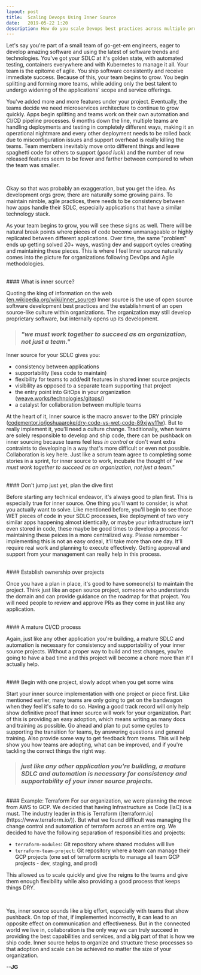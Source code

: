 ```yaml
---
layout: post
title:  Scaling Devops Using Inner Source
date:   2019-05-22 1:20
description: How do you scale Devops best practices across multiple product teams and maintain consistency and reliability of your tooling, automation, and culture? Inner source is more supportable in the long run and can help give teams the flexibility they need to succeed in releasing code that is built, tested, and deployed consistently.
---
```



Let's say you're part of a small team of go-get-em engineers, eager to develop amazing software and using the latest of software trends and technologies. You've got your SDLC at it's golden state, with automated testing, containers everywhere and with Kubernetes to manage it all. Your team is the epitome of agile. You ship software consistently and receive immediate success. Because of this, your team begins to grow. You begin splitting and forming more teams, while adding only the best talent to undergo widening of the applications' scope and service offerings.

You've added more and more features under your project. Eventually, the teams decide we need microservices architecture to continue to grow quickly. Apps begin splitting and teams work on their own automation and CI/CD pipeline processes. 6 months down the line, multiple teams are handling deployments and testing in completely different ways, making it an operational nightmare and every other deployment needs to be rolled back due to misconfiguration issues and support overhead is really killing the teams. Team members inevitably move onto different things and leave spaghetti code for others to support (_good luck_) and the number of new released features seem to be fewer and farther between compared to when the team was smaller.

<div class="img_row">
  <img class="col three" src="{{ site.baseurl }}/img/posts/2019-05-21-scaling-devops-using-innersource/this_is_fine.jpg" alt="" title="example image"/>
</div>
<br/>

Okay so that was probably an exaggeration, but you get the idea. As development orgs grow, there are naturally some growing pains. To maintain nimble, agile practices, there needs to be consistency between how apps handle their SDLC, especially applications that have a similar technology stack.

As your team begins to grow, you will see these signs as well. There will be natural break points where pieces of code become unmanageable or highly replicated between different applications. Over time, the same "problem" ends up getting solved 20+ ways, wasting dev and support cycles creating and maintaining these pieces. This is where I feel Inner source naturally comes into the picture for organizations following DevOps and Agile methodologies.

<br/>
#### What is inner source?

Quoting the king of information on the web ([en.wikipedia.org/wiki/Inner_source](https://en.wikipedia.org/wiki/Inner_source)) Inner source is the use of open source software development best practices and the establishment of an open source-like culture within organizations. The organization may still develop proprietary software, but internally opens up its development.

> ### _"we must work together to succeed as an organization, not just a team."_

Inner source for your SDLC gives you:
- consistency between applications
- supportability (less code to maintain)
- flexibility for teams to add/edit features in shared inner source projects
- visibility as opposed to a separate team supporting that project
- the entry point into GitOps in your organization ([weave.works/technologies/gitops/](https://www.weave.works/technologies/gitops/))
- a catalyst for collaboration between multiple teams

At the heart of it, Inner source is the macro answer to the DRY principle ([codementor.io/joshuaaroke/dry-code-vs-wet-code-89xjwv11w](https://www.codementor.io/joshuaaroke/dry-code-vs-wet-code-89xjwv11w)). But to really implement it, you'll need a culture change. Traditionally, when teams are solely responsible to develop and ship code, there can be pushback on inner sourcing because teams feel less _in control_ or don't want extra contraints to developing in a way that's more difficult or even not possible. Collaboration is key here. Just like a scrum team agree to completing some stories in a sprint, for inner source to work, incubate the thought of _"we must work together to succeed as an organization, not just a team."_

<br/>
#### Don't jump just yet, plan the dive first

Before starting any technical endeavor, it's always good to plan first. This is especially true for inner source. One thing you'll want to consider, is what you actually want to solve. Like mentioned before, you'll begin to see those WET pieces of code in your SDLC processes, like deployment of two very similar apps happening almost identically, or maybe your infrastructure isn't even stored in code, these maybe be good times to develop a process for maintaining these peices in a more centralized way. Please remember - implementing this is not an easy ordeal, it'll take more than one day. It'll require real work and planning to execute effectively. Getting approval and support from your management can really help in this process.

<br/>
#### Establish ownership over projects

Once you have a plan in place, it's good to have someone(s) to maintain the project. Think just like an open source project, someone who understands the domain and can provide guidance on the roadmap for that project. You will need people to review and approve PRs as they come in just like any application.

<br/>
#### A mature CI/CD process

Again, just like any other application you're building, a mature SDLC and automation is necessary for consistency and supportability of your inner source projects. Without a proper way to build and test changes, you're going to have a bad time and this project will become a chore more than it'll actually help.

<br/>
#### Begin with one project, slowly adopt when you get some wins

Start your inner source implementation with one project or piece first. Like mentioned earlier, many teams are only going to get on the bandwagon when they feel it's safe to do so. Having a good track record will only help show definitive proof that inner source will work for your organization. Part of this is providing an easy adoption, which means writing as many docs and training as possible. Go ahead and plan to put some cycles to supporting the transition for teams, by answering questions and general training. Also provide some way to get feedback from teams. This will help show you how teams are adopting, what can be improved, and if you're tackling the correct things the right way.

> ### _just like any other application you're building, a mature SDLC and automation is necessary for consistency and supportability of your inner source projects._

<br/>
#### Example: Terraform
For our organization, we were planning the move from AWS to GCP. We decided that having Infrastructure as Code (IaC) is a must. The industry leader in this is Terraform ([terraform.io](https://www.terraform.io/)). But what we found difficult was managing the change control and automation of terraform across an entire org. We decided to have the following separation of responsibilities and projects:

- `terraform-modules`: Git repository where shared modules will live
- `terraform-team-project`: Git repository where a team can manage their GCP projects (one set of terraform scripts to manage all team GCP projects - dev, staging, and prod)

This allowed us to scale quickly and give the reigns to the teams and give them enough flexibility while also providing a good process that keeps things DRY.

<br/>

Yes, inner source sounds like a big effort, especially with teams that show pushback. On top of that, if implemented incorrectly, it can lead to an opposite effect on communication and effectiveness. But in the connected world we live in, collaboration is the only way we can truly succeed in providing the best capabilities and services, and a big part of that is how we ship code. Inner source helps to organize and structure these processes so that adoption and scale can be achieved no matter the size of your organization.



<strong>--JG</strong>
